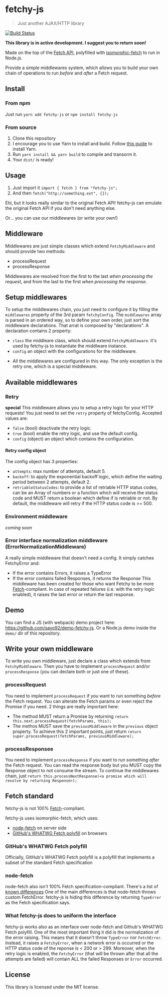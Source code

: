 # fetchy-js
> Just another AJAX/HTTP library

[![Build Status](https://travis-ci.org/savo92/fetchy-js.svg?branch=master)](https://travis-ci.org/savo92/fetchy-js)

**This library is in active development. I suggest you to return soon!**

Made on the top of the [Fetch API](https://developer.mozilla.org/en-US/docs/Web/API/Fetch_API),
polyfilled with [isomorphic-fetch](https://github.com/matthew-andrews/isomorphic-fetch) to run in Node.js.

Provide a simple middlewares system, which allows you to build your own chain of operations
to run *before* and *after* a Fetch request.

## Install

### From npm
Just run `yarn add fetchy-js` or `npm install fetchy-js`

### From source

1. Clone this repository
1. I encourage you to use Yarn to install and build. Follow [this guide](https://yarnpkg.com/en/docs/install) to install Yarn.
1. Run `yarn install && yarn build` to compile and transorm it.
1. Your `dist/` is ready!

## Usage

1. Just import it `import { fetch } from "fetchy-js";`
1. And then `fetch("http://something.ext", {});`

Ehi, but it looks really similar to the original Fetch API! fetchy-js can emulate the original Fetch API
if you don't need anything else.

Or... you can use our middlewares (or write your own!)

## Middleware
Middlewares are just simple classes which extend `FetchyMiddleware` and should provide two methods:
- processRequest
- processResponse

Middlewares are resolved from the first to the last _when processing the request_, and from the last to
the first _when processing the response_.

## Setup middlewares
To setup the middlewares chain, you just need to configure it by filling the `middlewares` property of the 3rd
param `fetchyConfig`.
The `middlewares` array is parsed in an ordered way, so to define your own order, just sort the middleware declarations.
That arrat is composed by "declarations". A declaration contains 2 property:
- `class` the middleare class, which should extend `FetchyMiddleware`. it's used by fetchy-js to instantiate the middlware instance.
- `config` an object with the configurations for the middleware.
* All the middlewares are configured in this way. The only exception is the retry one, which is a special middleware.

## Available middlewares

### Retry
**special**
This middleware allows you to setup a retry logic for your HTTP requests! You just need to set the `retry` property of fetchyConfig.
Accepted values are:
- `false` (bool) deactivate the retry logic.
- `true` (bool) enable the retry logic, and use the default config.
- `config` (object) an object which contains the configuration.

#### Retry config object
The config object has 3 properties:
- `attempts`: max number of attempts, default 5.
- `backoff`: to apply the exponential backoff logic, which define the waiting period between 2 attempts, default 2.
- `retriableStatusCodes`: to provide a list of retriable HTTP status codes, can be an Array of numbers or a function which will receive the status code and MUST return a boolean which define if is retriable or not. By default, the middleware will retry if the HTTP status code is >= 500.

### Environment middleware
_coming soon_

### Error interface normalization middleware (ErrorNormalizationMiddleware)
A really simple middleware that doesn't need a config.
It simply catches FetchyError and:
 - If the error contains Errors, it raises a TypeError
 - If the error contains failed Responses, it returns the Response
This middleware has been created for those who want Fetchy to be more [Fetch](https://fetch.spec.whatwg.org/)-compliant.
In case of repeated failures (i.e. with the retry logic enabled), it raises the last error or return the last response.

## Demo
You can find a JS (with webpack) demo project here: https://github.com/savo92/demo-fetchy-js.
Or a Node.js demo inside the `demo/` dir of this repository.

## Write your own middleware
To write you own middleware, just declare a class which extends from `FetchyMiddleware`. Then you have to implement `processRequest` and/or `processResponse` (you can declare both or just one of these).

### processRequest
You need to implement `processRequest` if you want to run something _before_ the Fetch request.
You can alterate the Fetch params or even reject the Promise if you need.
2 things are really important here:
- The method MUST return a Promise by returning `return this.next.processRequest(fetchParams, this);`
- The methos MUST save the `previousMiddleware` in the `previous` object property.
To achieve this 2 important points, just return `return super.processRequest(fetchParams, previousMiddleware);`

### processResponsee
You need to implement `processResponse` if you want to run something _after_ the Fetch request.
You can read the response body but you MUST copy the Response object to not consume the stream.
To continue the middlewares chain, just
`return this.processNextResponse(<a promise which will resolve by returning Response>);`

## Fetch standard
fetchy-js is not 100% [Fetch](https://fetch.spec.whatwg.org/)-compliant.

fetchy-js uses isomorphic-fetch, which uses:
- [node-fetch](https://github.com/bitinn/node-fetch/) on server side
- [GitHub's WHATWG Fetch polyfill](https://github.com/github/fetch) on browsers

### GitHub's WHATWG Fetch polyfill
Officially, GitHub's WHATWG Fetch polyfill is a polyfill that implements a subset of the standard Fetch specification

### node-fetch
node-fetch also isn't 100% Fetch specification-compliant.
There's a list of [known differences](https://github.com/bitinn/node-fetch/blob/master/LIMITS.md)
One of the main differences is that node-fetch throws custom FetchError. fetchy-js is hiding this difference by returning `TypeError` as the Fetch specification says.

### What fetchy-js does to uniform the interface
fetchy-js works also as an interface over node-fetch and Github's WHATWG Fetch polyfill.
One of the most important thing it did is the normalization of the error raising. This means that it doesn't throw `TypeError` nor `FetchError`. Instead, it raises a `FetchyError`, when a network error is occurred or the HTTP status code of the reponse is < 200 or > 299.
Moreover, when the retry logic is enabled, the `FetchyError` (that will be thrown after that all the attempts are failed) will contain ALL the failed Responses or `Error` occurred.

## License
This library is licensed under the MIT license.
